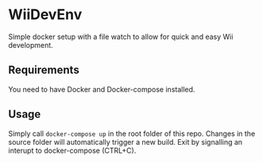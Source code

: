 # WiiDevEnv

Simple docker setup with a file watch to allow for quick and easy Wii development.

## Requirements

You need to have Docker and Docker-compose installed.

## Usage

Simply call `docker-compose up` in the root folder of this repo.
Changes in the source folder will automatically trigger a new build.
Exit by signalling an interupt to docker-compose (CTRL+C).
